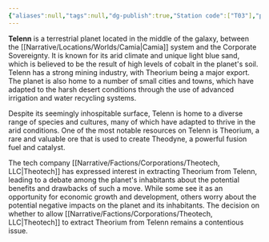 ```yaml
---
{"aliases":null,"tags":null,"dg-publish":true,"Station code":["T03"],"permalink":"/narrative/locations/worlds/telenn/","dgPassFrontmatter":true}
---
```




**Telenn** is a terrestrial planet located in the middle of the galaxy, between the [[Narrative/Locations/Worlds/Camia\|Camia]] system and the Corporate Sovereignty. It is known for its arid climate and unique light blue sand, which is believed to be the result of high levels of cobalt in the planet's soil. Telenn has a strong mining industry, with Theorium being a major export. The planet is also home to a number of small cities and towns, which have adapted to the harsh desert conditions through the use of advanced irrigation and water recycling systems.

Despite its seemingly inhospitable surface, Telenn is home to a diverse range of species and cultures, many of which have adapted to thrive in the arid conditions. One of the most notable resources on Telenn is Theorium, a rare and valuable ore that is used to create Theodyne, a powerful fusion fuel and catalyst.

The tech company [[Narrative/Factions/Corporations/Theotech, LLC\|Theotech]] has expressed interest in extracting Theorium from Telenn, leading to a debate among the planet's inhabitants about the potential benefits and drawbacks of such a move. While some see it as an opportunity for economic growth and development, others worry about the potential negative impacts on the planet and its inhabitants. The decision on whether to allow [[Narrative/Factions/Corporations/Theotech, LLC\|Theotech]] to extract Theorium from Telenn remains a contentious issue.